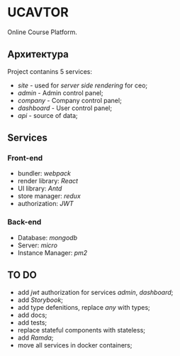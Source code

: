 # UCAVTOR

Online Course Platform.

## Архитектура

Project contanins 5 services:

* *site* - used for *server side rendering* for сео;
* *admin* - Admin control panel;
* *company* - Company control panel;
* *dashboard* - User control panel;
* *api* - source of data;

## Services

### Front-end

* bundler: *webpack*
* render library: *React*
* UI library: *Antd*
* store manager: *redux*
* authorization: *JWT*

### Back-end

* Database: *mongodb*
* Server: *micro*
* Instance Manager: *pm2*

## TO DO

* add *jwt* authorization for services *admin*, *dashboard*;
* add *Storybook*;
* add type defenitions, replace *any* with types;
* add docs;
* add tests;
* replace stateful components with stateless;
* add *Ramda*;
* move all services in docker containers;
